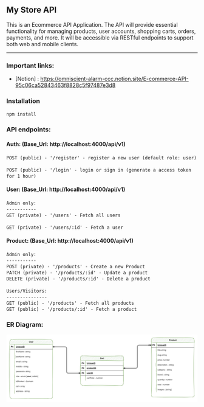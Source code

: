 ## My Store API

<p>This is an Ecommerce API Application. The API will provide essential functionality for managing products, user accounts, shopping carts, orders, payments, and more. It will be accessible via RESTful endpoints to support both web and mobile clients.</p>

---

### Important links:

- [Notion] : https://omniscient-alarm-ccc.notion.site/E-commerce-API-95c06ca52843463f8828c5f97487e3d8

### Installation

```
npm install
```

### API endpoints:

#### Auth: (Base_Url: http://localhost:4000/api/v1)

```
POST (public) - '/register' - register a new user (default role: user)

POST (public) - '/login' - login or sign in (generate a access token for 1 hour)
```

#### User: (Base_Url: http://localhost:4000/api/v1)

```
Admin only:
-----------
GET (private) - '/users' - Fetch all users

GET (private) - '/users/:id' - Fetch a user
```

#### Product: (Base_Url: http://localhost:4000/api/v1)

```
Admin only:
-----------
POST (private) - '/products' - Create a new Product
PATCH (private) - '/products/:id' - Update a product
DELETE (private) - '/products/:id' - Delete a product

Users/Visitors:
---------------
GET (public) - '/products' - Fetch all products
GET (public) - '/products/:id' - Fetch a product

```

### ER Diagram:

![er diagram](./er-diagram.jpg)

